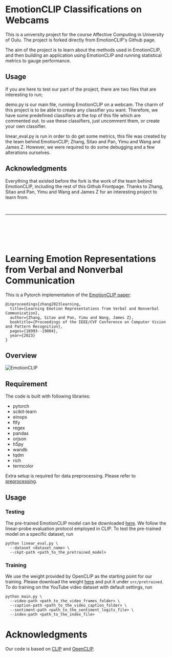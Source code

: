 # EmotionCLIP Classifications on Webcams

This is a university project for the course Affective Computing in University of Oulu.
The project is forked directly from EmotionCLIP's Github page.

The aim of the project is to learn about the methods used in EmotionCLIP, and then building an application using EmotionCLIP and running statistical metrics to gauge performance.

## Usage
If you are here to test our part of the project, there are two files that are interesting to run;

demo.py is our main file, running EmotionCLIP on a webcam.
The charm of this project is to be able to create any classifier you want.
Therefore, we have some predefined classifiers at the top of this file which are commented out.
to use these classifiers, just uncomment them, or create your own classifier.

linear_eval.py is run in order to do get some metrics, this file was created by the team behind EmotionCLIP; Zhang, Sitao and Pan, Yimu and Wang and James Z.
However, we were required to do some debugging and a few alterations ourselves.

## Acknowledgments
Everything that existed before the fork is the work of the team behind EmotionCLIP, including the rest of this Github Frontpage.
Thanks to Zhang, Sitao and Pan, Yimu and Wang and James Z for an interesting project to learn from.

<br/>

-----
<br/>
<br/>
<br/>
<br/>


# Learning Emotion Representations from Verbal and Nonverbal Communication

This is a Pytorch implementation of the [EmotionCLIP paper](https://openaccess.thecvf.com/content/CVPR2023/papers/Zhang_Learning_Emotion_Representations_From_Verbal_and_Nonverbal_Communication_CVPR_2023_paper.pdf):
```
@inproceedings{zhang2023learning,
  title={Learning Emotion Representations from Verbal and Nonverbal Communication},
  author={Zhang, Sitao and Pan, Yimu and Wang, James Z},
  booktitle={Proceedings of the IEEE/CVF Conference on Computer Vision and Pattern Recognition},
  pages={18993--19004},
  year={2023}
}
```

## Overview

![EmotionCLIP](.github/EmotionCLIP.png)


## Requirement
The code is built with following libraries:
- pytorch
- scikit-learn
- einops
- ftfy
- regex
- pandas
- orjson
- h5py
- wandb
- tqdm
- rich
- termcolor

Extra setup is required for data preprocessing. Please refer to [preprocessing](preprocessing/).

## Usage
### Testing

The pre-trained EmotionCLIP model can be downloaded [here](https://drive.google.com/file/d/1iWA7KfiR1JjRi-hD6R4LK5cug1FMcblD/view?usp=drive_link). 
We follow the linear-probe evaluation protocol employed in CLIP.
To test the pre-trained model on a specific dataset, run
```
python linear_eval.py \
  --dataset <dataset_name> \
  --ckpt-path <path_to_the_pretrained_model>
```

### Training
We use the weight provided by OpenCLIP as the starting point for our training. Please download the weight [here](https://github.com/mlfoundations/open_clip/releases/download/v0.2-weights/vit_b_32-laion2b_e16-af8dbd0c.pth) and put it under `src/pretrained`.
To do training on the YouTube video dataset with default settings, run
```
python main.py \
  --video-path <path_to_the_video_frames_folder> \
  --caption-path <path_to_the_video_caption_folder> \
  --sentiment-path <path_to_the_sentiment_logits_file> \
  --index-path <path_to_the_index_file>
```

# Acknowledgments
Our code is based on [CLIP](https://github.com/openai/CLIP) and [OpenCLIP](https://github.com/mlfoundations/open_clip).